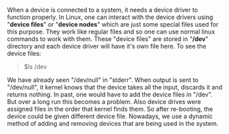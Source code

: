 When a device is connected to a system, it needs a device driver to function properly. In Linux, one can interact with the device drivers using "**device files**" or "**device nodes**" which are just some special files used for this purpose. They work like regular files and so one can use normal linux commands to work with them. These "device files" are stored in "**/dev**" directory and each device driver will have it's own file here. To see the device files:
> $ls /dev

We have already seen "/dev/null" in "stderr". When output is sent to "/dev/null", it kernel knows that the device takes all the input, discards it and returns nothing. In past, one would have to add the device files in "/dev". But over a long run this becomes a problem. Also device drives were assigned files in the order that kernel finds them. So after re-booting, the device could be given different device file. Nowadays, we use a dynamic method of adding and removing devices that are being used in the system.

